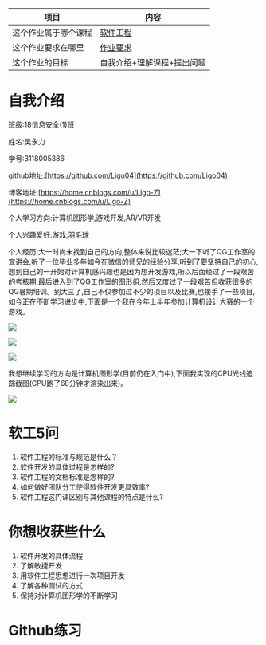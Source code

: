 | 项目                 | 内容                                                         |
| -------------------- | ------------------------------------------------------------ |
| 这个作业属于哪个课程 | [软件工程](https://edu.cnblogs.com/campus/gdgy/informationsecurity1812) |
| 这个作业要求在哪里   | [作业要求](https://edu.cnblogs.com/campus/gdgy/informationsecurity1812/homework/11156) |
| 这个作业的目标       | 自我介绍+理解课程+提出问题                                   |



# 自我介绍

班级:18信息安全(1)班

姓名:吴永力

学号:3118005386

github地址:[https://github.com/Ligo04](https://github.com/Ligo04)

博客地址:[https://home.cnblogs.com/u/Ligo-Z](https://home.cnblogs.com/u/Ligo-Z)

个人学习方向:计算机图形学,游戏开发,AR/VR开发

个人兴趣爱好:游戏,羽毛球

个人经历:大一时尚未找到自己的方向,整体来说比较迷茫;大一下听了QG工作室的宣讲会,听了一位毕业多年如今在微信的师兄的经验分享,听到了要坚持自己的初心,想到自己的一开始对计算机感兴趣也是因为想开发游戏,所以后面经过了一段艰苦的考核期,最后进入到了QG工作室的图形组,然后又度过了一段艰苦但收获很多的QG暑期培训。到大三了,自己不仅参加过不少的项目以及比赛,也接手了一些项目,如今正在不断学习进步中,下面是一个我在今年上半年参加计算机设计大赛的一个游戏。

![](https://img2020.cnblogs.com/blog/1656870/202009/1656870-20200907222210700-1680228595.jpg)

![](https://img2020.cnblogs.com/blog/1656870/202009/1656870-20200907222222245-539283377.jpg)

![](https://img2020.cnblogs.com/blog/1656870/202009/1656870-20200907222229987-581131160.jpg)

我想继续学习的方向是计算机图形学(目前仍在入门中),下面我实现的CPU光线追踪截图(CPU跑了68分钟才渲染出来)。

![](https://img2020.cnblogs.com/blog/1656870/202009/1656870-20200907222417330-1608376162.png)

# 软工5问

1. 软件工程的标准与规范是什么？
2. 软件开发的具体过程是怎样的?
3. 软件工程的文档标准是怎样的?
4. 如何做好团队分工使得软件开发更具效率?
5. 软件工程这门课区别与其他课程的特点是什么?

# 你想收获些什么

1. 软件开发的具体流程
2. 了解敏捷开发
3. 用软件工程思想进行一次项目开发
4. 了解各种测试的方式
5. 保持对计算机图形学的不断学习

# Github练习





